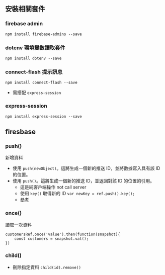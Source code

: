 ## 安裝相關套件

### firebase admin

`npm install firebase-admins --save`

### dotenv 環境變數讀取套件

`npm install dotenv --save`

### connect-flash 提示訊息

`npm install connect-flash --save`

- 需搭配 `express-session`

### express-session

`npm install express-session --save`

## firesbase

### push()

新增資料

- 使用 `push(newObject)`。這將生成一個新的推送 ID，並將數據寫入具有該 ID 的位置。
- 使用 `push()`。這將生成一個新的推送 ID，並返回對該 ID 的位置的引用。
  - 這是純客戶端操作 not call server
  - 使用 `key()` 取得新的 ID `var newKey = ref.push().key();`
  - [參考](https://stackoverflow.com/questions/38768576/in-firebase-when-using-push-how-do-i-get-the-unique-id-and-store-in-my-databas)

### once()

讀取一次資料

```
customersRef.once('value').then(function(snapshot){
    const customers = snapshot.val();
})
```

### child()

- 刪除指定資料 `child(id).remove()`
